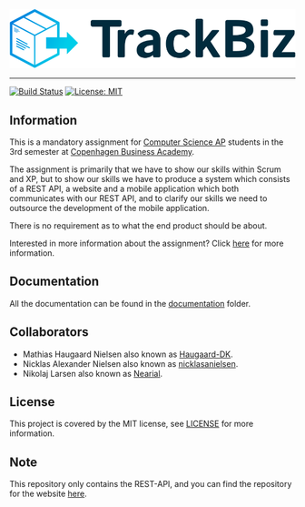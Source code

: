 ![logo](https://github.com/nicklasanielsen/TrackBiz-API/blob/master/images/logo.svg)

___

[![Build Status](https://travis-ci.com/nicklasanielsen/TrackBiz-API.svg?branch=master)](https://travis-ci.com/nicklasanielsen/TrackBiz-API) [![License: MIT](https://img.shields.io/badge/License-MIT-blue.svg)](https://opensource.org/licenses/MIT)

## Information
This is a mandatory assignment for [Computer Science AP](https://www.cphbusiness.dk/uddannelser/erhvervsakademiuddannelser/datamatiker) students in the 3rd semester at [Copenhagen Business Academy](https://www.cphbusiness.dk/).

The assignment is primarily that we have to show our skills within Scrum and XP, but to show our skills we have to produce a system which consists of a REST API, a website and a mobile application which both communicates with our REST API, and to clarify our skills we need to outsource the development of the mobile application.

There is no requirement as to what the end product should be about.

Interested in more information about the assignment? Click [here](https://drive.google.com/file/d/1KJbXQlUVfwblKARqqhvivvKv12Bh_ECm/view) for more information.

## Documentation
All the documentation can be found in the [documentation](https://github.com/nicklasanielsen/TrackBiz-API/blob/master/documentation/) folder.

## Collaborators

* Mathias Haugaard Nielsen also known as [Haugaard-DK](https://github.com/Haugaard-DK).
* Nicklas Alexander Nielsen also known as [nicklasanielsen](https://github.com/nicklasanielsen).
* Nikolaj Larsen also known as [Nearial](https://github.com/Nearial).

## License

This project is covered by the MIT license, see [LICENSE](https://github.com/nicklasanielsen/TrackBiz-API/blob/master/LICENSE) for more information.

## Note

This repository only contains the REST-API, and you can find the repository for the website [here](https://github.com/nicklasanielsen/TrackBiz-Website/).